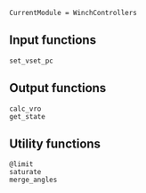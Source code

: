 ```@meta
CurrentModule = WinchControllers
```
## Input functions
```@docs
set_vset_pc
```

## Output functions
```@docs
calc_vro
get_state
```

## Utility functions
```@docs
@limit
saturate
merge_angles
```
